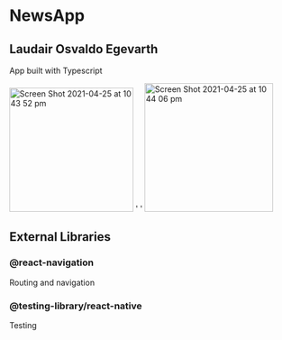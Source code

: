 # NewsApp
## Laudair Osvaldo Egevarth

App built with Typescript

<p float="left">
<img padding="8" width="220" alt="Screen Shot 2021-04-25 at 10 43 52 pm" src="https://user-images.githubusercontent.com/47931648/115993800-c6851080-a617-11eb-944a-cb6898be5270.png">
  <span>'     ' </span>
  
<img padding="8" width="228" alt="Screen Shot 2021-04-25 at 10 44 06 pm" src="https://user-images.githubusercontent.com/47931648/115993856-01874400-a618-11eb-92ba-5b063b7e8283.png">
</p>

## External Libraries

### @react-navigation
Routing and navigation

### @testing-library/react-native
Testing 
